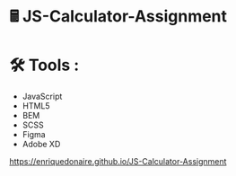# 🖩 JS-Calculator-Assignment 

#  🛠️ Tools  :
  - JavaScript
  - HTML5
  - BEM
  - SCSS
  - Figma
  - Adobe XD

 https://enriquedonaire.github.io/JS-Calculator-Assignment 
